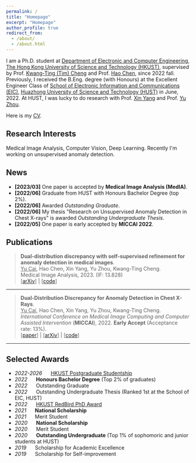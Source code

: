 ```yaml
---
permalink: /
title: "Homepage"
excerpt: "Homepage"
author_profile: true
redirect_from: 
  - /about/
  - /about.html
---
```




I am a Ph.D. student at [Department of Electronic and Computer Engineering](https://ece.hkust.edu.hk/), [The Hong Kong University of Science and Technology (HKUST)](https://hkust.edu.hk/), supervised by Prof. [Kwang-Ting (Tim) Cheng](https://seng.hkust.edu.hk/about/people/faculty/tim-kwang-ting-cheng) and Prof. [Hao Chen](https://cse.hkust.edu.hk/~jhc/), since 2022 fall. Previously, I received the B.Eng. degree (with Honours) at the  Excellent Engineer Class of [School of Electronic Information and Communications (EIC)](http://ei.hust.edu.cn/), [Huazhong University of Science and Technology (HUST)](https://www.hust.edu.cn/) in June, 2022. At HUST, I was lucky to do research with Prof. [Xin Yang](https://sites.google.com/view/xinyang/home) and Prof. [Yu Zhou](https://www.vlrlab.net/~yuzhou). 

Here is my [CV](https://caiyu6666.github.io/files/YuCai_resume.pdf).



## Research Interests
Medical Image Analysis, Computer Vision, Deep Learning.  Recently I'm working on unsupervised anomaly detection.



## News
- **[2023/03]** One paper is accepted by **Medical Image Analysis (MedIA)**.
- **[2022/06]** Graduate from HUST with Honours Bachelor Degree (top 2%). 
- **[2022/06]** Awarded *Outstanding Graduate*.
- **[2022/06]** My thesis "Research on Unsupervised Anomaly Detection in Chest X-rays" is awarded *Outstanding Undergraduate Thesis*.
- **[2022/05]** One paper is early accepted by **MICCAI 2022**.




## Publications
>**Dual-distribution discrepancy with self-supervised refinement for anomaly detection in medical images**. <br>
><u>Yu Cai</u>, Hao Chen, Xin Yang, Yu Zhou, Kwang-Ting Cheng.<br>Medical Image Analysis, 2023. (IF: 13.828)  <br>
>[[arXiv](https://arxiv.org/abs/2210.04227)] | [[code](https://github.com/caiyu6666/DDAD-ASR)]
---
>**Dual-Distribution Discrepancy for Anomaly Detection in Chest X-Rays**. <br>
><u>Yu Cai</u>, Hao Chen, Xin Yang, Yu Zhou, Kwang-Ting Cheng.<br>
>*International Conference on Medical Image Computing and Computer Assisted Intervention* (**MICCAI**), 2022. **Early Accept** (Acceptance rate: 13%). <br>
>[[paper](https://link.springer.com/chapter/10.1007/978-3-031-16437-8_56)] | [[arXiv](https://arxiv.org/abs/2206.03935)] | [[code](https://github.com/caiyu6666/DDAD)]

---





Selected Awards
------
- *2022-2026* &nbsp;&nbsp;&nbsp;&nbsp; [HKUST Postgraduate Studentship](https://fytgs.hkust.edu.hk/admissions/Admission-to-Hong-Kong-Campus/submitting-an-application/scholarships-and-fees#pgs)
- *2022* &nbsp;&nbsp;&nbsp;&nbsp; **Honours Bachelor Degree** (Top 2% of graduates)
- *2022* &nbsp;&nbsp;&nbsp;&nbsp; Outstanding Graduate
- *2022* &nbsp;&nbsp;&nbsp;&nbsp; Outstanding Undergraduate Thesis (Ranked 1st at the School of EIC, HUST)
- *2022* &nbsp;&nbsp;&nbsp;&nbsp; [HKUST RedBird PhD Award](https://fytgs.hkust.edu.hk/admissions/Admission-to-Hong-Kong-Campus/submitting-an-application/scholarships-and-fees#redbird)
- *2021* &nbsp;&nbsp;&nbsp;&nbsp; **National Scholarship**
- *2021* &nbsp;&nbsp;&nbsp;&nbsp; Merit Student
- *2020* &nbsp;&nbsp;&nbsp;&nbsp; **National Scholarship**
- *2020* &nbsp;&nbsp;&nbsp;&nbsp; Merit Student
- *2020* &nbsp;&nbsp;&nbsp;&nbsp; **Outstanding Undergraduate** (Top 1% of sophomoric and junior students at HUST)
- *2019* &nbsp;&nbsp;&nbsp;&nbsp; Scholarship for Academic Excellence
- *2019* &nbsp;&nbsp;&nbsp;&nbsp; Scholarship for Self-improvement


